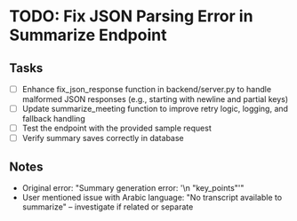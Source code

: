 # TODO: Fix JSON Parsing Error in Summarize Endpoint

## Tasks
- [ ] Enhance fix_json_response function in backend/server.py to handle malformed JSON responses (e.g., starting with newline and partial keys)
- [ ] Update summarize_meeting function to improve retry logic, logging, and fallback handling
- [ ] Test the endpoint with the provided sample request
- [ ] Verify summary saves correctly in database

## Notes
- Original error: "Summary generation error: '\n "key_points"'"
- User mentioned issue with Arabic language: "No transcript available to summarize" – investigate if related or separate
